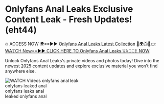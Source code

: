 # Onlyfans Anal Leaks Exclusive Content Leak - Fresh Updates! (eht44)

🔥 ACCESS NOW 🌍==►► <a href="https://tinyurl.com/3fjeunct" rel="nofollow">Onlyfans Anal Leaks Latest Collection</a></h3>
[🔴🌍📺📱👉WA𝚃CH Now==►► CLICK HERE TO Onlyfans Anal Leaks 𝚆𝙰𝚃𝙲𝙷 NOW](https://tinyurl.com/3fjeunct)

Unlock Onlyfans Anal Leaks's private videos and photos today! Dive into the newest 2025 content updates and explore exclusive material you won’t find anywhere else.


<a href="https://tinyurl.com/3fjeunct" rel="nofollow" data-target="animated-image.originalLink"><img src="https://camo.githubusercontent.com/8a4f000d20f83aca3bf7ec5f350d767afa0574a8a352519fd8cfa583a6f93a33/68747470733a2f2f692e696d6775722e636f6d2f644a486b345a712e676966" alt="WATCH Videos" data-canonical-src="https://i.imgur.com/dJHk4Zq.gif" style="max-width: 100%; display: inline-block;" data-target="animated-image.originalImage"></a>
onlyfans anal leak<br>
onlyfans leaked anal<br>
onlyfans leaks anal<br>
leaked onlyfans anal